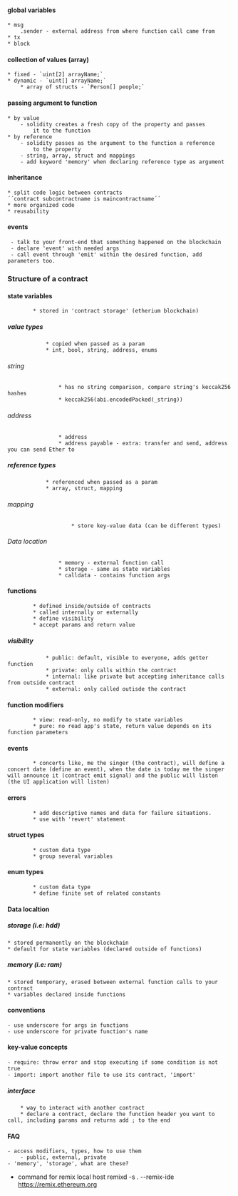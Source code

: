 #### global variables
    * msg
        .sender - external address from where function call came from
    * tx
    * block

#### collection of values (array)
    * fixed - `uint[2] arrayName;`
    * dynamic - `uint[] arrayName;`
        * array of structs - `Person[] people;`

#### passing argument to function
    * by value
        - solidity creates a fresh copy of the property and passes
            it to the function
    * by reference
        - solidity passes as the argument to the function a reference
            to the property
        - string, array, struct and mappings
        - add keyword 'memory' when declaring reference type as argument

#### inheritance
    * split code logic between contracts
    ´´contract subcontractname is maincontractname´´
    * more organized code
    * reusability 

#### events
     - talk to your front-end that something happened on the blockchain
     - declare 'event' with needed args
     - call event through 'emit' within the desired function, add parameters too.

### Structure of a contract
####    state variables
            * stored in 'contract storage' (etherium blockchain)
#####       value types
                * copied when passed as a param
                * int, bool, string, address, enums
######          string
                    * has no string comparison, compare string's keccak256 hashes
                    * keccak256(abi.encodedPacked(_string))                
######          address
                    * address
                    * address payable - extra: transfer and send, address you can send Ether to                
#####       reference types
                * referenced when passed as a param
                * array, struct, mapping
######              mapping
                        * store key-value data (can be different types)                
######           Data location
                    * memory - external function call
                    * storage - same as state variables
                    * calldata - contains function args
####    functions
            * defined inside/outside of contracts
            * called internally or externally
            * define visibility
            * accept params and return value
#####       visibility
                * public: default, visible to everyone, adds getter function
                * private: only calls within the contract
                * internal: like private but accepting inheritance calls from outside contract
                * external: only called outisde the contract
####    function modifiers
            * view: read-only, no modify to state variables
            * pure: no read app's state, return value depends on its function parameters
####    events
            * concerts like, me the singer (the contract), will define a concert date (define an event), when the date is today me the singer will announce it (contract emit signal) and the public will listen (the UI application will listen)
####    errors
            * add descriptive names and data for failure situations.
            * use with 'revert' statement
####    struct types
            * custom data type
            * group several variables
####    enum types
            * custom data type
            * define finite set of related constants

#### Data localtion
##### storage (i.e: hdd)
    * stored permanently on the blockchain
    * default for state variables (declared outside of functions)
##### memory (i.e: ram)
    * stored temporary, erased between external function calls to your contract
    * variables declared inside functions

#### conventions
    - use underscore for args in functions
    - use underscore for private function's name

#### key-value concepts
    - require: throw error and stop executing if some condition is not true
    - import: import another file to use its contract, 'import'
##### interface
        * way to interact with another contract
        * declare a contract, declare the function header you want to call, including params and returns add ; to the end

#### FAQ
    - access modifiers, types, how to use them
        - public, external, private
    - 'memory', 'storage', what are these?

- command for remix local host
remixd -s . --remix-ide https://remix.ethereum.org